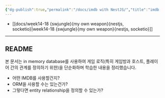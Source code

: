 ```yaml
---
{"dg-publish":true,"permalink":"/docs/imdb with NestJS/","title":"imdb with NestJS"}
---
```


- [[docs/week14-18 {swjungle}{my own weapon}{nestjs, socketio}\|week14-18 {swjungle}{my own weapon}{nestjs, socketio}]]
___

## README

본 문서는 in memory database를 사용하여 게임 로직(특히 게임방과 호스트, 플레이어 간의 관계를 정의하기 위한)을 단순화하며 학습한 내용을 정리했습니다.

- 어떤 IMDB를 사용할건지?
- ORM을 사용할 수는 있는건가?
- 그렇다면 entity relationship을 정의할 수 있는가?
